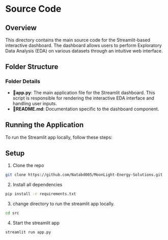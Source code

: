 # Source Code

## Overview

This directory contains the main source code for the Streamlit-based interactive dashboard. The dashboard allows users to perform Exploratory Data Analysis (EDA) on various datasets through an intuitive web interface.

## Folder Structure

### Folder Details

- **📝app.py**: The main application file for the Streamlit dashboard. This script is responsible for rendering the interactive EDA interface and handling user inputs.
- **📝README.md**: Documentation specific to the dashboard component.

## Running the Application

To run the Streamlit app locally, follow these steps:

## Setup

1. Clone the repo

```bash
git clone https://github.com/Natabd005/MoonLight-Energy-Solutions.git
```

2. Install all dependencies

```bash
pip install -r requirements.txt
```

3. change directory to run the streamlit app locally.

```bash
cd src
```

4. Start the streamlit app

```bash
streamlit run app.py
```
